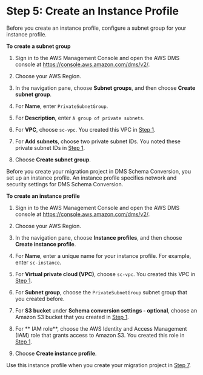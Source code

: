 # Step 5: Create an Instance Profile<a name="schema-conversion-sql-server-mysql-step-5"></a>

Before you create an instance profile, configure a subnet group for your instance profile\.

 **To create a subnet group** 

1. Sign in to the AWS Management Console and open the AWS DMS console at [https://console\.aws\.amazon\.com/dms/v2/](https://console.aws.amazon.com/dms/v2/)\.

1. Choose your AWS Region\.

1. In the navigation pane, choose **Subnet groups**, and then choose **Create subnet group**\.

1. For **Name**, enter `PrivateSubnetGroup`\.

1. For **Description**, enter `A group of private subnets`\.

1. For **VPC**, choose `sc-vpc`\. You created this VPC in [Step 1](schema-conversion-sql-server-mysql-step-1.md)\.

1. For **Add subnets**, choose two private subnet IDs\. You noted these private subnet IDs in [Step 1](schema-conversion-sql-server-mysql-step-1.md)\.

1. Choose **Create subnet group**\.

Before you create your migration project in DMS Schema Conversion, you set up an instance profile\. An instance profile specifies network and security settings for DMS Schema Conversion\.

 **To create an instance profile** 

1. Sign in to the AWS Management Console and open the AWS DMS console at [https://console\.aws\.amazon\.com/dms/v2/](https://console.aws.amazon.com/dms/v2/)\.

1. Choose your AWS Region\.

1. In the navigation pane, choose **Instance profiles**, and then choose **Create instance profile**\.

1. For **Name**, enter a unique name for your instance profile\. For example, enter `sc-instance`\.

1. For **Virtual private cloud \(VPC\)**, choose `sc-vpc`\. You created this VPC in [Step 1](schema-conversion-sql-server-mysql-step-1.md)\.

1. For **Subnet group**, choose the `PrivateSubnetGroup` subnet group that you created before\.

1. For **S3 bucket** under **Schema conversion settings \- optional**, choose an Amazon S3 bucket that you created in [Step 1](schema-conversion-sql-server-mysql-step-1.md)\.

1. For ** IAM role**, choose the AWS Identity and Access Management \(IAM\) role that grants access to Amazon S3\. You created this role in [Step 1](schema-conversion-sql-server-mysql-step-1.md)\.

1. Choose **Create instance profile**\.

Use this instance profile when you create your migration project in [Step 7](schema-conversion-sql-server-mysql-step-7.md)\.